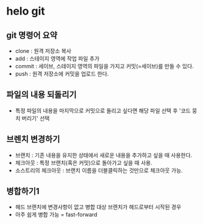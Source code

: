 # helo git

## git 명령어 요약

- clone : 원격 저장소 복사
- add : 스테이지 영역에 작업 파일 추가 
- commit : 세이브, 스테이지 영역의 파일을 가지고 커밋(=세이브)를 만들 수 있다.
- push : 원격 저장소에 커밋을 업로드 한다.

## 파일의 내용 되돌리기

- 특정 파일의 내용을 마지막으로  커밋으로 돌리고 싶다면 해당 파일 선택 후 '코드 뭉치 버리기' 선택

## 브렌치 변경하기

- 브랜치 : 기존 내용을 유지한 상태에서 새로운 내용을 추가하고 싶을 때 사용한다.
- 체크아웃 : 특정 브랜치(혹은 커밋)으로 돌아가고 싶을 때 사용.
- 소스트리의 체크아웃 : 브랜치 이름을 더블클릭하는 것만으로 체크아웃 가능.

## 병합하기1

- 헤드 브랜치에 변경사항이 없고 병합 대상 브랜치가 헤드로부터 시작된 경우
- 아주 쉽게 병합 가능 = fast-forward